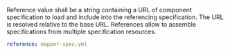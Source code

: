 Reference value shall be a string containing a URL of component specification to load and include into the referencing specification.
The URL is resolved relative to the base URL.
References allow to assemble specifications from multiple specification resources. 

```yaml
reference: mapper-spec.yml
```